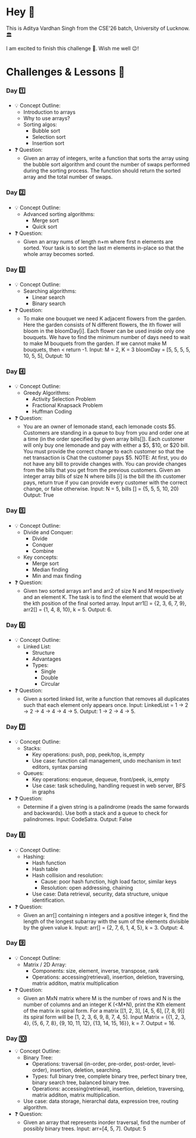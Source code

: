 # Hey 👋

This is Aditya Vardhan Singh from the CSE'26 batch, University of Lucknow. 🏛️

I am excited to finish this challenge 💪. Wish me well 😉!

# Challenges & Lessons 🎯

### Day 1️⃣
- 💡 Concept Outline:
  - Introduction to arrays
  - Why to use arrays?
  - Sorting algos:
    - Bubble sort
    - Selection sort
    - Insertion sort
- ❓ Question:
  - Given an array of integers, write a function that sorts the array using the bubble sort algorithm and count the number of swaps performed during the sorting process. The function should return the sorted array and the total number of swaps.

### Day 2️⃣
- 💡 Concept Outline:
  - Advanced sorting algorithms:
    - Merge sort
    - Quick sort
- ❓ Question:
  - Given an array nums of length n+m where first n elements are sorted. Your task is to sort the last m elements in-place so that the whole array becomes sorted.

### Day 3️⃣
- 💡 Concept Outline:
  - Searching algorithms:
    - Linear search
    - Binary search
- ❓ Question:
  - To make one bouquet we need K adjacent flowers from the garden. Here the garden consists of N different flowers, the ith flower will bloom in the bloomDay[i]. Each flower can be used inside only one bouquets. We have to find the minimum number of days need to wait to make M bouquets from the garden. If we cannot make M bouquets, then < return -1. Input: M = 2, K = 3 bloomDay = [5, 5, 5, 5, 10, 5, 5], Output: 10

### Day 4️⃣
- 💡 Concept Outline:
  - Greedy Algorithms:
    - Activity Selection Problem
    - Fractional Knapsack Problem
    - Huffman Coding
- ❓ Question:
  - You are an owner of lemonade stand, each lemonade costs $5. Customers are standing in a queue to buy from you and order one at a time (in the order specified by given array bills[]). Each customer will only buy one lemonade and pay with either a $5, $10, or $20 bill. You must provide the correct change to each customer so that the net transaction is Chat the customer pays $5. NOTE: At first, you do not have any bill to provide changes with. You can provide changes from the bills that you get from the previous customers. Given an integer array bills of size N where bills [i] is the bill the ith customer pays, return true if you can provide every customer with the correct change, or false otherwise. Input: N = 5, bills [] = {5, 5, 5, 10, 20) Output: True

### Day 5️⃣
- 💡 Concept Outline:
  - Divide and Conquer:
    - Divide
    - Conquer
    - Combine
  - Key concepts:
    - Merge sort
    - Median finding
    - Min and max finding
- ❓ Question:
  - Given two sorted arrays arr1 and arr2 of size N and M respectively and an element K. The task is to find the element that would be at the kth position of the final sorted array. Input arr1[] = {2, 3, 6, 7, 9}, arr2[] = {1, 4, 8, 10}, k = 5. Output: 6.

### Day 6️⃣
- 💡 Concept Outline:
  - Linked List:
    - Structure
    - Advantages
    - Types:
      - Single
      - Double
      - Circular
- ❓ Question:
  - Given a sorted linked list, write a function that removes all duplicates such that each element only appears once. Input: LinkedList = 1 -> 2 -> 2 -> 4 -> 4 -> 4 -> 5. Output: 1 -> 2 -> 4 -> 5.

### Day 7️⃣
- 💡 Concept Outline:
  - Stacks:
    - Key operations: push, pop, peek/top, is_empty
    - Use case: function call management, undo mechanism in text editors, syntax parsing
  - Queues:
    - Key operations: enqueue, dequeue, front/peek, is_empty
    - Use case: task scheduling, handling request in web server, BFS in graphs
- ❓ Question:
  - Determine if a given string is a palindrome (reads the same forwards and backwards). Use both a stack and a queue to check for palindromes. Input: CodeSatra. Output: False

### Day 8️⃣
- 💡 Concept Outline:
  - Hashing:
    - Hash function
    - Hash table
    - Hash collision and resolution:
      - Cause: poor hash function, high load factor, similar keys
      - Resolution: open addressing, chaining
    - Use case: Data retrieval, security, data structure, unique identification.
- ❓ Question:
  - Given an arr[] containing n integers and a positive integer k, find the length of the longest subarray with the sum of the elements divisible by the given value k. Input: arr[] = {2, 7, 6, 1, 4, 5}, k = 3. Output: 4.

### Day 9️⃣
- 💡 Concept Outline:
  - Matrix / 2D Array:
    - Components: size, element, inverse, transpose, rank
    - Operations: accessing(retrieval), insertion, deletion, traversing, matrix additon, matrix multiplication
- ❓ Question:
  - Given an MxN matrix where M is the number of rows and N is the number of columns and an integer K (<M*N), print the Kth element of the matrix in spiral form. For a matrix [[1, 2, 3], [4, 5, 6], [7, 8, 9]] its spiral form will be [1, 2, 3, 6, 9, 8, 7, 4, 5]. Input Matrix = {{1, 2, 3, 4}, {5, 6, 7, 8}, {9, 10, 11, 12}, {13, 14, 15, 16}}, k = 7. Output = 16.

### Day 🔟
- 💡 Concept Outline:
  - Binary Tree:
    - Operations: traversal (in-order, pre-order, post-order, level-order), insertion, deletion, searching.
    - Types: full binary tree, complete binary tree, perfect binary tree, binary search tree, balanced binary tree.
    - Operations: accessing(retrieval), insertion, deletion, traversing, matrix additon, matrix multiplication.
  - Use case: data storage, hierarchal data, expression tree, routing algorithm.
- ❓ Question:
  - Given an array that represents inorder traversal, find the number of possibly binary trees. Input: arr=[4, 5, 7]. Output: 5
